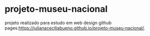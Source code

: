 # projeto-museu-nacional
projeto realizado para estudo em web design
github pages:https://julianaceciliabueno.github.io/projeto-museu-nacional/.
